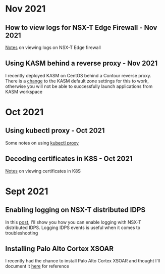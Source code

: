 # Nov 2021

## How to view logs for NSX-T Edge Firewall - Nov 2021
[Notes](post5-nsxtedge.md) on viewing logs on NSX-T Edge firewall

## Using KASM behind a reverse proxy - Nov 2021
I recently deployed KASM on CentOS behind a Contour reverse proxy. There is a [change](post6kasm.md) to the KASM default zone settings for this to work, otherwise you will not be able to successfully launch applications from KASM workspace

# Oct 2021

## Using kubectl proxy - Oct 2021
Some notes on using [kubectl proxy](post3-kubectlproxy.md)

## Decoding certificates in K8S - Oct 2021
[Notes](post4-k8scert.md) on viewing certificates in K8S

# Sept 2021

## Enabling logging on NSX-T distributed IDPS
In this [post](post1-idps.md), I'll show you how you can enable logging with NSX-T distributed IDPS. Logging IDPS events is useful when it comes to troubleshooting

## Installing Palo Alto Cortex XSOAR
I recently had the chance to install Palo Alto Cortex XSOAR and thought I'll document it [here](post2-xsoar.md) for reference
